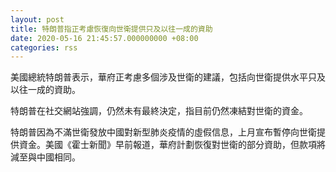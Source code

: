 ```yaml
---
layout: post
title: 特朗普指正考慮恢復向世衛提供只及以往一成的資助
date: 2020-05-16 21:45:57.000000000 +08:00
categories: rss
---
```


美國總統特朗普表示，華府正考慮多個涉及世衛的建議，包括向世衛提供水平只及以往一成的資助。

特朗普在社交網站強調，仍然未有最終決定，指目前仍然凍結對世衛的資金。

特朗普因為不滿世衛發放中國對新型肺炎疫情的虛假信息，上月宣布暫停向世衛提供資金。美國《霍士新聞》早前報道，華府計劃恢復對世衛的部分資助，但款項將減至與中國相同。

